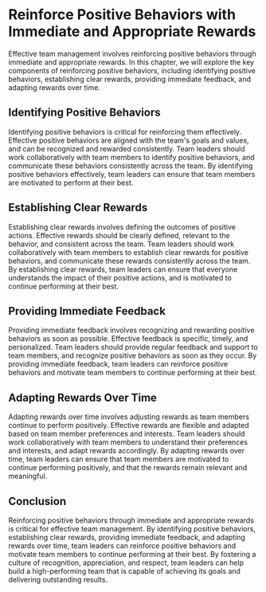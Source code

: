 # Reinforce Positive Behaviors with Immediate and Appropriate Rewards

Effective team management involves reinforcing positive behaviors through immediate and appropriate rewards. In this chapter, we will explore the key components of reinforcing positive behaviors, including identifying positive behaviors, establishing clear rewards, providing immediate feedback, and adapting rewards over time.

## Identifying Positive Behaviors

Identifying positive behaviors is critical for reinforcing them effectively. Effective positive behaviors are aligned with the team's goals and values, and can be recognized and rewarded consistently. Team leaders should work collaboratively with team members to identify positive behaviors, and communicate these behaviors consistently across the team. By identifying positive behaviors effectively, team leaders can ensure that team members are motivated to perform at their best.

## Establishing Clear Rewards

Establishing clear rewards involves defining the outcomes of positive actions. Effective rewards should be clearly defined, relevant to the behavior, and consistent across the team. Team leaders should work collaboratively with team members to establish clear rewards for positive behaviors, and communicate these rewards consistently across the team. By establishing clear rewards, team leaders can ensure that everyone understands the impact of their positive actions, and is motivated to continue performing at their best.

## Providing Immediate Feedback

Providing immediate feedback involves recognizing and rewarding positive behaviors as soon as possible. Effective feedback is specific, timely, and personalized. Team leaders should provide regular feedback and support to team members, and recognize positive behaviors as soon as they occur. By providing immediate feedback, team leaders can reinforce positive behaviors and motivate team members to continue performing at their best.

## Adapting Rewards Over Time

Adapting rewards over time involves adjusting rewards as team members continue to perform positively. Effective rewards are flexible and adapted based on team member preferences and interests. Team leaders should work collaboratively with team members to understand their preferences and interests, and adapt rewards accordingly. By adapting rewards over time, team leaders can ensure that team members are motivated to continue performing positively, and that the rewards remain relevant and meaningful.

## Conclusion

Reinforcing positive behaviors through immediate and appropriate rewards is critical for effective team management. By identifying positive behaviors, establishing clear rewards, providing immediate feedback, and adapting rewards over time, team leaders can reinforce positive behaviors and motivate team members to continue performing at their best. By fostering a culture of recognition, appreciation, and respect, team leaders can help build a high-performing team that is capable of achieving its goals and delivering outstanding results.
